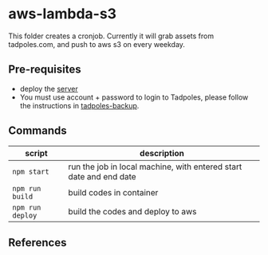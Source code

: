 # aws-lambda-s3
This folder creates a cronjob. Currently it will grab assets from tadpoles.com, and push to aws s3 on every weekday.

## Pre-requisites
- deploy the [server](../server/)
- You must use account + password to login to Tadpoles, please follow the instructions in [tadpoles-backup](https://github.com/leocov-dev/tadpoles-backup/blob/main/.github/GoogleAccountSignIn.md).

## Commands

|script|description|
|---|---|
|`npm start`| run the job in local machine, with entered start date and end date |
|`npm run build`| build codes in container |
|`npm run deploy`| build the codes and deploy to aws |

## References
